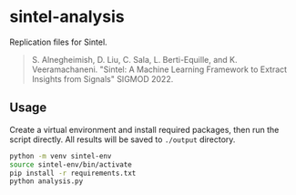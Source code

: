 # sintel-analysis

Replication files for Sintel.

> S. Alnegheimish, D. Liu, C. Sala, L. Berti-Equille, and K. Veeramachaneni. "Sintel: A Machine Learning Framework to Extract Insights from Signals" SIGMOD 2022. 

## Usage

Create a virtual environment and install required packages, then run the script directly. All results will be saved to `./output` directory.

```bash
python -m venv sintel-env
source sintel-env/bin/activate
pip install -r requirements.txt
python analysis.py
```
